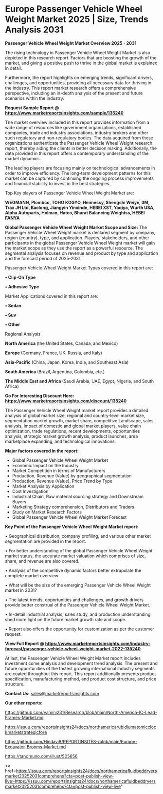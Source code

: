 # Europe Passenger Vehicle Wheel Weight Market 2025 | Size, Trends Analysis 2031

<Strong> Passenger Vehicle Wheel Weight Market Overview 2025 - 2031</strong>

The rising technology in Passenger Vehicle Wheel Weight Market is also depicted in this research report. Factors that are boosting the growth of the market, and giving a positive push to thrive in the global market is explained in detail.

Furthermore, the report highlights on emerging trends, significant drivers, challenges, and opportunities, providing all necessary data for thriving in the industry. This report market research offers a comprehensive perspective, including an in-depth analysis of the present and future scenarios within the industry.

<strong>Request Sample Report @ <a href=https://www.marketreportsinsights.com/sample/135240>https://www.marketreportsinsights.com/sample/135240</a></strong>

The market overview included in this report provides information from a wide range of resources like government organizations, established companies, trade and industry associations, industry brokers and other such regulatory and non-regulatory bodies. The data acquired from these organizations authenticate the Passenger Vehicle Wheel Weight research report, thereby aiding the clients in better decision making. Additionally, the data provided in this report offers a contemporary understanding of the market dynamics.

The leading players are focusing mainly on technological advancements in order to improve efficiency. The long-term development patterns for this market can be captured by continuing the ongoing process improvements and financial stability to invest in the best strategies.

Top Key players of Passenger Vehicle Wheel Weight Market are:

<strong>WEGMANN, Plombco, TOHO KOGYO, Hennessy, Shengshi Weiye, 3M, Trax JH Ltd, Baolong, Jiangyin Yinxinde, HEBEI XST, Yaqiya, Wurth USA, Alpha Autoparts, Holman, Hatco, Bharat Balancing Weightss, HEBEI FANYA</strong>

<strong><b>Global Passenger Vehicle Wheel Weight Market Scope and Size:</b></strong>
The Passenger Vehicle Wheel Weight market is declared segment by company, region (country), type, and application. Players, stakeholders, and other participants in the global Passenger Vehicle Wheel Weight market will gain the market scope as they use the report as a powerful resource. The segmental analysis focuses on revenue and product by type and application and the forecast period of 2025-2031.

Passenger Vehicle Wheel Weight Market Types covered in this report are:

<strong>• Clip-On Type

• Adhesive Type</strong>

Market Applications covered in this report are:

<strong>• Sedan

• Suv

• Other</strong> 

Regional Analysis

<strong>North America</strong> (the United States, Canada, and Mexico)

<strong>Europe</strong> (Germany, France, UK, Russia, and Italy)

<strong>Asia-Pacific</strong> (China, Japan, Korea, India, and Southeast Asia)

<strong>South America</strong> (Brazil, Argentina, Colombia, etc.)

<strong>The Middle East and Africa</strong> (Saudi Arabia, UAE, Egypt, Nigeria, and South Africa)

<strong>Go For Interesting Discount Here: <a href=https://www.marketreportsinsights.com/discount/135240>https://www.marketreportsinsights.com/discount/135240</a></strong>

The Passenger Vehicle Wheel Weight market report provides a detailed analysis of global market size, regional and country-level market size, segmentation market growth, market share, competitive Landscape, sales analysis, impact of domestic and global market players, value chain optimization, trade regulations, recent developments, opportunities analysis, strategic market growth analysis, product launches, area marketplace expanding, and technological innovations.

<strong><b>Major factors covered in the report:</b></strong>
<ul>
  <li>Global Passenger Vehicle Wheel Weight Market </li>
  <li>Economic Impact on the Industry</li>
  <li>Market Competition in terms of Manufacturers</li>
  <li>Production, Revenue (Value) by geographical segmentation</li>
  <li>Production, Revenue (Value), Price Trend by Type</li>
  <li>Market Analysis by Application</li>
  <li>Cost Investigation</li>
  <li>Industrial Chain, Raw material sourcing strategy and Downstream Buyers</li>
  <li>Marketing Strategy comprehension, Distributors and Traders</li>
  <li>Study on Market Research Factors</li>
  <li>Global Passenger Vehicle Wheel Weight Market Forecast</li>
</ul>

<strong><b>Key Point of the Passenger Vehicle Wheel Weight Market report:</b></strong>

• Geographical distribution, company profiling, and various other market segmentation are provided in the report.

• For better understanding of the global Passenger Vehicle Wheel Weight market status, the accurate market valuation which comprises of size, share, and revenue are also covered.

• Analysis of the competitive dynamic factors better extrapolate the complete market overview

• What will be the size of the emerging Passenger Vehicle Wheel Weight market in 2031?

• The latest trends, opportunities and challenges, and growth drivers provide better construal of the Passenger Vehicle Wheel Weight Market.

• In-detail industrial analysis, sales study, and production understanding shed more light on the future market growth rate and scope.

• Report also offers the opportunity for customization as per the customer request.

<strong><b>View Full Report @ <a href=https://www.marketreportsinsights.com/industry-forecast/passenger-vehicle-wheel-weight-market-2022-135240>https://www.marketreportsinsights.com/industry-forecast/passenger-vehicle-wheel-weight-market-2022-135240</a></b></strong>


At last, the Passenger Vehicle Wheel Weight Market report includes investment come analysis and development trend analysis. The present and future opportunities of the fastest growing international industry segments are coated throughout this report. This report additionally presents product specification, manufacturing method, and product cost structure, and price structure.

<strong>Contact Us:</strong>
sales@marketreportsinsights.com

<strong>Our other reports:</strong>

<a href=https://github.com/yamini231/Research/blob/main/North-America-IC-Lead-Frames-Market.md>https://github.com/yamini231/Research/blob/main/North-America-IC-Lead-Frames-Market.md</a>

<a href=https://issuu.com/reportsinsights24/docs/northamericarubidiumatomicclockmarketstrategicfore>https://issuu.com/reportsinsights24/docs/northamericarubidiumatomicclockmarketstrategicfore</a>

<a href=https://github.com/Hindavi8/REPORTINSITES-/blob/main/Europe-Excavator-Brooms-Market.md>https://github.com/Hindavi8/REPORTINSITES-/blob/main/Europe-Excavator-Brooms-Market.md</a>

<a href=https://tanomuno.com/illust/505656>https://tanomuno.com/illust/505656</a>

<a href=https://issuu.com/reportsinsights24/docs/northamericafluidbeddryersmarket20252031comprehens?cta=post-publish-view-live>https://issuu.com/reportsinsights24/docs/northamericafluidbeddryersmarket20252031comprehens?cta=post-publish-view-live</a>"
